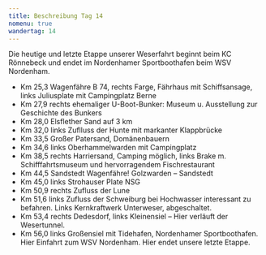 ```yaml
---
title: Beschreibung Tag 14
nomenu: true
wandertag: 14
---
```


Die  heutige und letzte Etappe unserer Weserfahrt beginnt beim KC Rönnebeck und endet im Nordenhamer Sportboothafen beim WSV Nordenham.

-	Km 25,3 Wagenfähre B 74, rechts Farge, Fährhaus mit Schiffsansage, links Juliusplate mit Campingplatz Berne 
-	Km 27,9 rechts ehemaliger U-Boot-Bunker: Museum u. Ausstellung zur Geschichte des Bunkers
-	Km 28,0 Elsflether Sand auf 3 km
-	Km 32,0 links Zuflluss der Hunte mit markanter Klappbrücke
-	Km 33,5 Großer Patersand, Domänenbauern
-	Km 34,6 links Oberhammelwarden mit Campingplatz
-	Km 38,5 rechts Harriersand, Camping möglich, links Brake m. Schifffahrtsmuseum und hervorragendem Fischrestaurant
-	Km 44,5 Sandstedt  Wagenfähre!  Golzwarden – Sandstedt
-	Km 45,0 links Strohauser Plate NSG
-	Km 50,9 rechts Zufluss der Lune
-	Km 51,6 links Zufluss der Schweiburg bei Hochwasser interessant zu befahren. Links Kernkraftwerk Unterweser, abgeschaltet. 
-	Km 53,4 rechts Dedesdorf, links Kleinensiel – Hier verläuft der Wesertunnel.
-	Km 56,0 links Großensiel mit Tidehafen, Nordenhamer Sportboothafen. Hier Einfahrt zum WSV Nordenham.  Hier endet unsere letzte Etappe.

